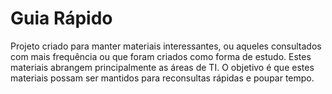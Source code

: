 # Guia Rápido

Projeto criado para manter materiais interessantes, ou aqueles consultados com mais frequência ou que foram criados como forma de estudo. Estes materiais abrangem principalmente as áreas de TI. O objetivo é que estes materiais possam ser mantidos para reconsultas rápidas e poupar tempo.
